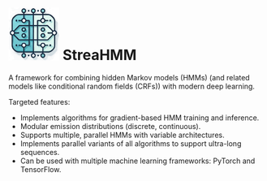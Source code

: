 # <img src="./misc/streaHMM_logo.png" width="100"> StreaHMM

A framework for combining hidden Markov models (HMMs) (and related models like conditional random fields (CRFs)) with modern deep learning.

Targeted features:

- Implements algorithms for gradient-based HMM training and inference.
- Modular emission distributions (discrete, continuous).
- Supports multiple, parallel HMMs with variable architectures.
- Implements parallel variants of all algorithms to support ultra-long sequences.
- Can be used with multiple machine learning frameworks: PyTorch and TensorFlow.

